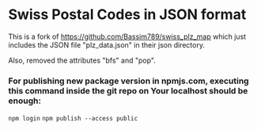 # Swiss Postal Codes in JSON format

This is a fork of https://github.com/Bassim789/swiss_plz_map which just includes the JSON file "plz_data.json" in their json directory.

Also, removed the attributes "bfs" and "pop".


### For publishing new package version in npmjs.com, executing this command inside the git repo on Your localhost should be enough:

`npm login`
`npm publish --access public`

